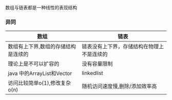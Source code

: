 
数组与链表都是一种线性的表现结构

### 异同

数组 | 链表
----------------|--------------|
数组有上下界,数组的存储结构是连续的 | 链表没有上下界，存储结构在物理上不是连续的 |
理论上是不可以扩容的|没有容量限制|
java 中的ArrayList和Vector|linkedlist|
访问比较简单o(1),修改复杂o(n)|随机访问速度慢,删除/添加效率高|


